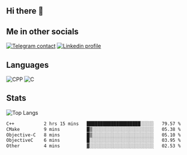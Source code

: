 ## Hi there 👋

## Me in other socials
[![Telegram contact][telegram_badge]][telegram_link]
[![Linkedin profile][linkedin_badge]][linkedin_link]
<!-- [![My CV][CV]][CV_path] -->

## Languages
![CPP](https://img.shields.io/badge/-C++-000?&logo=c%2B%2B)
![C](https://img.shields.io/badge/-C-000?&logo=c)


## Stats
![Top Langs](https://github-readme-stats.vercel.app/api/top-langs/?username=Winlogon-exe&size_weight=0.5&count_weight=0.5&bg_color=000000&title_color=ffffff&text_color=ffffff)

<!--START_SECTION:waka-->

```txt
C++           2 hrs 15 mins   ████████████████████░░░░░   79.57 %
CMake         9 mins          █▒░░░░░░░░░░░░░░░░░░░░░░░   05.38 %
Objective-C   8 mins          █▒░░░░░░░░░░░░░░░░░░░░░░░   05.10 %
ObjectiveC    6 mins          █░░░░░░░░░░░░░░░░░░░░░░░░   03.95 %
Other         4 mins          ▓░░░░░░░░░░░░░░░░░░░░░░░░   02.53 %
```

<!--END_SECTION:waka-->

<!-- [CV_path]: path
[CV]: https://img.shields.io/badge/CV-D3182A?style=for-the-badge&logoColor=white -->

[telegram_link]: https://t.me/winlogon_exe
[telegram_badge]: https://img.shields.io/badge/Telegram-000?style=for-the-badge&logo=telegram&logoColor=white

[linkedin_link]: https://www.linkedin.com/in/winlogon/
[linkedin_badge]: https://img.shields.io/badge/LinkedIn-000?style=for-the-badge&logo=linkedin&logoColor=white



